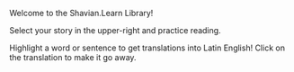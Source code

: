 Welcome to the Shavian.Learn Library! 

Select your story in the upper-right and practice reading. 

Highlight a word or sentence to get translations into Latin English! Click on the translation to make it go away.